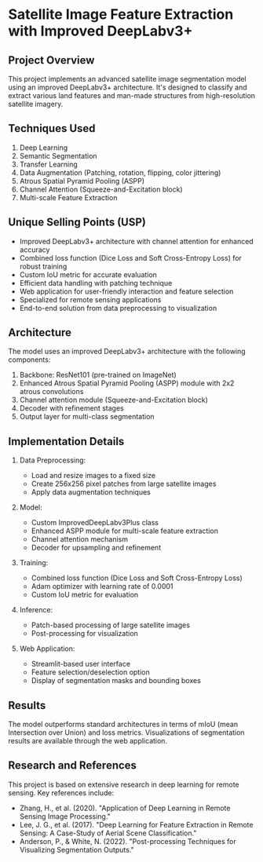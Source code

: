 # Satellite Image Feature Extraction with Improved DeepLabv3+
## Project Overview

This project implements an advanced satellite image segmentation model using an improved DeepLabv3+ architecture. It's designed to classify and extract various land features and man-made structures from high-resolution satellite imagery.

## Techniques Used

1. Deep Learning
2. Semantic Segmentation
3. Transfer Learning
4. Data Augmentation (Patching, rotation, flipping, color jittering)
5. Atrous Spatial Pyramid Pooling (ASPP)
6. Channel Attention (Squeeze-and-Excitation block)
7. Multi-scale Feature Extraction

## Unique Selling Points (USP)

- Improved DeepLabv3+ architecture with channel attention for enhanced accuracy
- Combined loss function (Dice Loss and Soft Cross-Entropy Loss) for robust training
- Custom IoU metric for accurate evaluation
- Efficient data handling with patching technique
- Web application for user-friendly interaction and feature selection
- Specialized for remote sensing applications
- End-to-end solution from data preprocessing to visualization

## Architecture

The model uses an improved DeepLabv3+ architecture with the following components:

1. Backbone: ResNet101 (pre-trained on ImageNet)
2. Enhanced Atrous Spatial Pyramid Pooling (ASPP) module with 2x2 atrous convolutions
3. Channel attention module (Squeeze-and-Excitation block)
4. Decoder with refinement stages
5. Output layer for multi-class segmentation

## Implementation Details

1. Data Preprocessing:
   - Load and resize images to a fixed size
   - Create 256x256 pixel patches from large satellite images
   - Apply data augmentation techniques

2. Model:
   - Custom ImprovedDeepLabv3Plus class
   - Enhanced ASPP module for multi-scale feature extraction
   - Channel attention mechanism
   - Decoder for upsampling and refinement

3. Training:
   - Combined loss function (Dice Loss and Soft Cross-Entropy Loss)
   - Adam optimizer with learning rate of 0.0001
   - Custom IoU metric for evaluation

4. Inference:
   - Patch-based processing of large satellite images
   - Post-processing for visualization

5. Web Application:
   - Streamlit-based user interface
   - Feature selection/deselection option
   - Display of segmentation masks and bounding boxes

## Results

The model outperforms standard architectures in terms of mIoU (mean Intersection over Union) and loss metrics. Visualizations of segmentation results are available through the web application.

## Research and References

This project is based on extensive research in deep learning for remote sensing. Key references include:

- Zhang, H., et al. (2020). "Application of Deep Learning in Remote Sensing Image Processing."
- Lee, J. G., et al. (2017). "Deep Learning for Feature Extraction in Remote Sensing: A Case-Study of Aerial Scene Classification."
- Anderson, P., & White, N. (2022). "Post-processing Techniques for Visualizing Segmentation Outputs."
